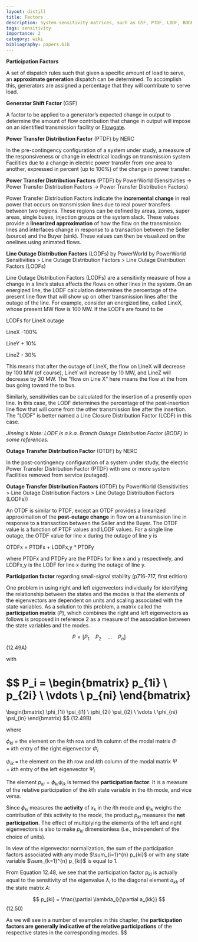 ```yaml
---
layout: distill
title: Factors
description: System sensitivity matrices, such as GSF, PTDF, LODF, BODF, OTDF, etc.
tags: sensitivity
importance: 2
category: wiki
bibliography: papers.bib
---
```


**Participation Factors** <d-cite key="nerc2024glossary"></d-cite>

A set of dispatch rules such that given a specific amount of load to serve, an **approximate generation** dispatch can be determined.
To accomplish this, generators are assigned a percentage that they will contribute to serve load.

**Generator Shift Factor** (GSF) <d-cite key="nerc2024glossary"></d-cite>

A factor to be applied to a generator’s expected change in output to determine the amount of flow contribution that change in output will impose on an identified transmission facility or [Flowgate](/pswiki/flowgate).

**Power Transfer Distribution Factor** (PTDF) by NERC <d-cite key="nerc2024glossary"></d-cite>

In the pre-contingency configuration of a system under study, a measure of the responsiveness or change in electrical loadings on transmission system Facilities due to a change in electric power transfer from one area to another, expressed in percent (up to 100%) of the change in power transfer.

**Power Transfer Distribution Factors** (PTDF) by PowerWorld <d-cite key="powerworld2025manual"></d-cite> (Sensitivities -> Power Transfer Distribution Factors -> Power Transfer Distribution Factors)

Power Transfer Distribution Factors indicate the **incremental change** in real power that occurs on transmission lines due to real power transfers between two regions.
These regions can be defined by areas, zones, super areas, single buses, injection groups or the system slack.
These values provide a **linearized approximation** of how the flow on the transmission lines and interfaces change in response to a transaction between the Seller (source) and the Buyer (sink).
These values can then be visualized on the onelines using animated flows.

**Line Outage Distribution Factors** (LODFs) by PowerWorld <d-cite key="powerworld2025manual"></d-cite> by PowerWorld Sensitivities > Line Outage Distribution Factors > Line Outage Distribution Factors (LODFs)

Line Outage Distribution Factors (LODFs) are a sensitivity measure of how a change in a line’s status affects the flows on other lines in the system.
On an energized line, the LODF calculation determines the percentage of the present line flow that will show up on other transmission lines after the outage of the line. For example, consider an energized line, called LineX, whose present MW flow is 100 MW.
If the LODFs are found to be

LODFs for LineX outage

LineX -100%

LineY + 10%

LineZ - 30%

This means that after the outage of LineX, the flow on LineX will decrease by 100 MW (of course), LineY will increase by 10 MW, and LineZ will decrease by 30 MW.
The "flow on Line X" here means the flow at the from bus going toward the to bus.

Similarly, sensitivities can be calculated for the insertion of a presently open line.
In this case, the LODF determines the percentage of the post-insertion line flow that will come from the other transmission line after the insertion.
The "LODF" is better named a Line Closure Distribution Factor (LCDF) in this case.

_Jinning's Note: LODF is a.k.a. Branch Outage Distribution Factor (BODF) in some references._

**Outage Transfer Distribution Factor** (OTDF) by NERC <d-cite key="nerc2024glossary"></d-cite>

In the post-contingency configuration of a system under study, the electric Power Transfer Distribution Factor (PTDF) with one or more system Facilities removed from service (outaged).

**Outage Transfer Distribution Factors** (OTDF) by PowerWorld <d-cite key="powerworld2025manual"></d-cite> (Sensitivities > Line Outage Distribution Factors > Line Outage Distribution Factors (LODFs))

An OTDF is similar to PTDF, except an OTDF provides a linearized approximation of the **post-outage change** in flow on a transmission line in response to a transaction between the Seller and the Buyer.
The OTDF value is a function of PTDF values and LODF values.
For a single line outage, the OTDF value for line x during the outage of line y is

OTDFx = PTDFx + LODFx,y \* PTDFy

where PTDFx and PTDFy are the PTDFs for line x and y respectively, and LODFx,y is the LODF for line x during the outage of line y.

**Participation factor** regarding small-signal stability <d-cite key="kundur1994Power"></d-cite> (p716-717, first edition)

One problem in using right and left eigenvectors individually for identifying the relationship between the states and the modes is that the elements of the eigenvectors are dependent on units and scaling associated with the state variables.
As a solution to this problem, a matrix called the **participation matrix** ($P$), which combines the right and left eigenvectors as follows is proposed in reference 2 as a measure of the association between the state variables and the modes.

$$ P = [ P_1 \quad P_2 \quad \dots \quad P_n ] $$ (12.49A)

with

$$
P_i =
\begin{bmatrix}
p_{1i} \\
p_{2i} \\
\vdots \\
p_{ni}
\end{bmatrix}
=
\begin{bmatrix}
\phi_{1i} \psi_{i1} \\
\phi_{2i} \psi_{i2} \\
\vdots \\
\phi_{ni} \psi_{in}
\end{bmatrix}
$$ (12.49B)

where

$\phi_{ki}$ = the element on the $k$th row and $i$th column of the modal matrix $\Phi$
<br>= $k$th entry of the right eigenvector $\Phi_i$

$\psi_{ik}$ = the element on the $i$th row and $k$th column of the modal matrix $\Psi$
<br>= $k$th entry of the left eigenvector $\Psi_i$

The element $p_{ki} = \phi_{ki} \psi_{ik}$ is termed the **participation factor**.
It is a measure of the relative participation of the $k$th state variable in the $i$th mode, and vice versa.

Since $\phi_{ki}$ measures the **activity** of $x_k$ in the $i$th mode and $\psi_{ik}$ weighs the contribution of this activity to the mode, the product $p_{ki}$ measures the **net participation**.
The effect of multiplying the elements of the left and right eigenvectors is also to make $p_{ki}$ dimensionless (i.e., independent of the choice of units).

In view of the eigenvector normalization, the sum of the participation factors associated with any mode $\sum_{i=1}^{n} p_{ki}$ or with any state variable $\sum_{k=1}^{n} p_{ki}$ is equal to 1.

From Equation 12.48, we see that the participation factor $p_{ki}$ is actually equal to the sensitivity of the eigenvalue $\lambda_i$ to the diagonal element $a_{kk}$ of the state matrix $A$:

$$ p_{ki} = \frac{\partial \lambda_i}{\partial a_{kk}} $$ (12.50)

As we will see in a number of examples in this chapter, the **participation factors are generally indicative of the relative participations** of the respective states in the corresponding modes.
$$
